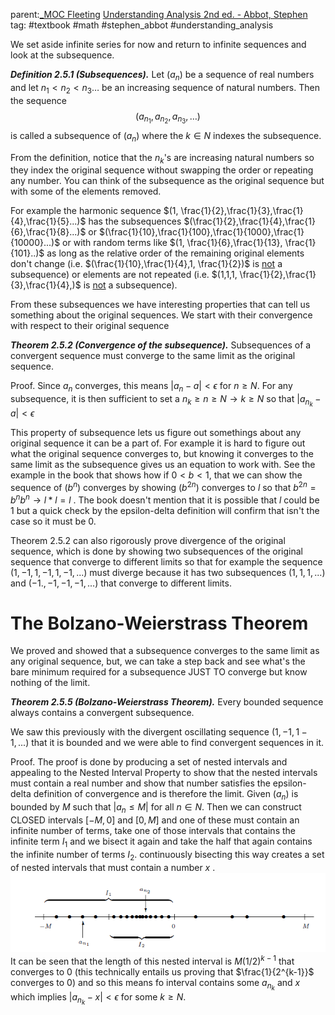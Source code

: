 parent:[_MOC Fleeting](_MOC%20Fleeting.md)  [Understanding Analysis 2nd ed. - Abbot, Stephen](Understanding%20Analysis%202nd%20ed.%20-%20Abbot,%20Stephen.md) 
tag: #textbook #math #stephen_abbot #understanding_analysis

We set aside infinite series for now and return to infinite sequences and look at the subsequence.

***Definition 2.5.1 (Subsequences).*** Let $(a_n)$ be a sequence of real numbers and let $n_1\lt n_2 \lt n_3\dots$  be an increasing sequence of natural numbers. Then the sequence
$$ (a_{n_{1}},a_{n_{2}},a_{n_{3}},\dots)$$ is called a subsequence of $(a_n)$ where the $k \in N$ indexes the subsequence.

From the definition, notice that the $n_k$'s are increasing natural numbers so they index the original sequence without swapping the order or repeating any number. You can think of the subsequence as the original sequence but with some of the elements removed. 

For example the harmonic sequence $(1, \frac{1}{2},\frac{1}{3},\frac{1}{4},\frac{1}{5}...)$  has the subsequences $(\frac{1}{2},\frac{1}{4},\frac{1}{6},\frac{1}{8}...)$ or $(\frac{1}{10},\frac{1}{100},\frac{1}{1000},\frac{1}{10000}...)$ or with random terms like $(1, \frac{1}{6},\frac{1}{13}, \frac{1}{101}..)$ as long as the relative order of the remaining original elements don't change (i.e. $(\frac{1}{10},\frac{1}{4},1, \frac{1}{2})$ is <u>not</u> a subsequence) or elements are not repeated (i.e. $(1,1,1, \frac{1}{2},\frac{1}{3},\frac{1}{4},)$ is <u>not</u> a subsequence).

From these subsequences we have interesting properties that can tell us something about the original sequences. We start with their convergence with respect to their original sequence

***Theorem 2.5.2 (Convergence of the subsequence).*** Subsequences of a convergent sequence must converge to the same limit as the original sequence.

Proof. Since $a_n$ converges, this means $|a_n -a| \lt \epsilon$ for $n \ge N$. For any subsequence, it is then sufficient to set a $n_{k} \ge n \ge N \to k\ge N$    so that $|a_{n_k} -a| \lt \epsilon$  

This property of subsequence lets us figure out somethings about any original sequence it can be a part of. For example it is hard to figure out what the original sequence converges to, but knowing it converges to the same limit as the subsequence gives us an equation to work with. See the example in the book that shows how if $0 \lt b \lt 1$, that we can show the sequence of $(b^n)$ converges by showing $(b^{2n})$ converges to $l$ so that  $b^{2n}= b^n b^n \to l*l = l$ . The book doesn't mention that it is possible that $l$ could be 1 but a quick check by the epsilon-delta definition will confirm that isn't the case so it must be 0.

Theorem 2.5.2 can also rigorously prove divergence of the original sequence, which is done by showing two subsequences of the original sequence that converge to different limits so that for example the sequence $(1,-1,1,-1,1,-1,...)$ must diverge because it has two subsequences $(1,1,1,...)$ and $(-1.,-1,-1,-1,...)$ that converge to different limits.

# The Bolzano-Weierstrass Theorem

We proved and showed that a subsequence converges to the same limit as any original sequence, but, we can take a step back and see what's the bare minimum required for a  subsequence JUST TO converge but know nothing of the limit.

***Theorem 2.5.5 (Bolzano-Weierstrass Theorem).*** Every bounded sequence always contains a convergent subsequence.

We saw this previously with the divergent oscillating sequence $(1,-1,1-1,...)$ that it is bounded and we were able to find convergent sequences in it.

Proof. The proof is done by producing a set of nested intervals and appealing to the Nested Interval Property to show that the nested intervals must contain a real number and show that number satisfies the epsilon-delta definition of convergence and is therefore the limit. Given $(a_n)$ is bounded by $M$ such that $|a_n \le M|$ for all $n \in N$. Then we  can construct CLOSED intervals $[-M, 0]$ and $[0,M]$ and one of these must contain an infinite number of terms, take one of those intervals that contains the infinite term $I_1$ and we bisect it again and take the half that again contains the infinite number of terms $I_2$. continuously bisecting this way creates a set of nested intervals that must contain a number $x$ . 
![](Pasted%20image%2020251022224420.png)
It can be seen that the length of this nested interval is $M(1/2)^{k-1}$ that converges to 0 (this technically entails us proving that $\frac{1}{2^{k-1}}$ converges to 0) and so this means fo interval contains some $a_{n_k}$ and $x$ which implies $|a_{n_k}-x|\lt \epsilon$ for some $k\ge N$.
